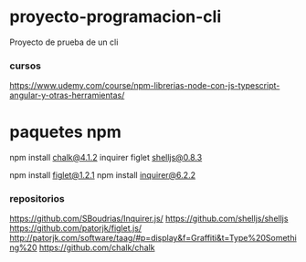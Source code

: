 # proyecto-programacion-cli
Proyecto de prueba de un cli

### cursos
https://www.udemy.com/course/npm-librerias-node-con-js-typescript-angular-y-otras-herramientas/

# paquetes npm
npm install chalk@4.1.2 inquirer figlet shelljs@0.8.3

npm install figlet@1.2.1
npm install inquirer@6.2.2

### repositorios

https://github.com/SBoudrias/Inquirer.js/
https://github.com/shelljs/shelljs
https://github.com/patorjk/figlet.js/
http://patorjk.com/software/taag/#p=display&f=Graffiti&t=Type%20Something%20
https://github.com/chalk/chalk
